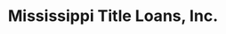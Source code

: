 ---
title: "Mississippi Title Loans, Inc."
url: /laurel/mississippi-title-loans-inc/
shop: Leiher
---